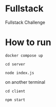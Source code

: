 # Fullstack
Fullstack Challenge 

# How to run

```
docker compose up
```

```
cd server

node index.js
```

on another terminal

```
cd client

npm start
```
